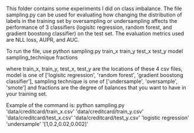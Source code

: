 This folder contains some experiments I did on class imbalance. The file sampling.py can be used for evaluating how changing the distribution of labels in the training set by oversampling or undersampling affects the performance of 3 classifiers (logisitc regression, random forest, and gradient boostong classifier) on the test set. The evaluation metrics used are NLL loss, AUPR, and AUC. 

To run the file, use 
python sampling.py train_x train_y test_x test_y model sampling_technique fractions 

where train_x, train_y, test_x, test_y are the locations of these 4 csv files, model is one of ['logisitc regression', 'random forest', 'gradient boostong classifier'], sampling technique is one of ['undersample', 'oversample', 'smote'] and fractions are the degree of balances that you want to have in your training set. 

Example of the command is:
python sampling.py 'data/creditcard/train_x.csv' 'data/creditcard/train_y.csv' 'data/creditcard/test_x.csv' 'data/creditcard/test_y.csv' 'logistic regression' 'undersample' '[1,0.2,0.02,0.002]'